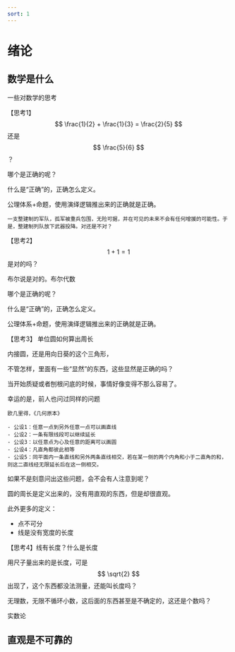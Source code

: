 ```yaml
---
sort: 1
---
```

# 绪论



## 数学是什么

一些对数学的思考

【思考1】 $$ \frac{1}{2} + \frac{1}{3} = \frac{2}{5} $$ 还是 $$ \frac{5}{6} $$ ？

哪个是正确的呢？

什么是“正确”的，正确怎么定义。

公理体系+命题，使用演绎逻辑推出来的正确就是正确。


```note
一支整建制的军队，孤军被重兵包围，无险可据，并在可见的未来不会有任何增援的可能性。于是，整建制列队放下武器投降。对还是不对？
```


【思考2】 $$ 1 + 1 = 1 $$ 是对的吗？

布尔说是对的。布尔代数

哪个是正确的呢？

什么是“正确”的，正确怎么定义。

公理体系+命题，使用演绎逻辑推出来的正确就是正确。


【思考3】 单位圆如何算出周长

内接圆，还是用向日葵的这个三角形，

不管怎样，里面有一些“显然”的东西，这些显然是正确的吗？

当开始质疑或者刨根问底的时候，事情好像变得不那么容易了。

幸运的是，前人也问过同样的问题


```note
欧几里得，《几何原本》

- 公设1：任意一点到另外任意一点可以画直线
- 公设2：一条有限线段可以继续延长
- 公设3：以任意点为心及任意的距离可以画圆
- 公设4：凡直角都彼此相等
- 公设5：同平面内一条直线和另外两条直线相交，若在某一侧的两个内角和小于二直角的和，则这二直线经无限延长后在这一侧相交。

```


如果不是刻意问出这些问题，会不会有人注意到呢？

圆的周长是定义出来的，没有用直观的东西，但是却很直观。

此外更多的定义：
- 点不可分
- 线是没有宽度的长度


【思考4】线有长度？什么是长度

用尺子量出来的是长度，可是 $$ \sqrt{2} $$ 出现了，这个东西都没法测量，还能叫长度吗？

无理数，无限不循环小数，这后面的东西甚至是不确定的，这还是个数吗？

实数论


## 直观是不可靠的




